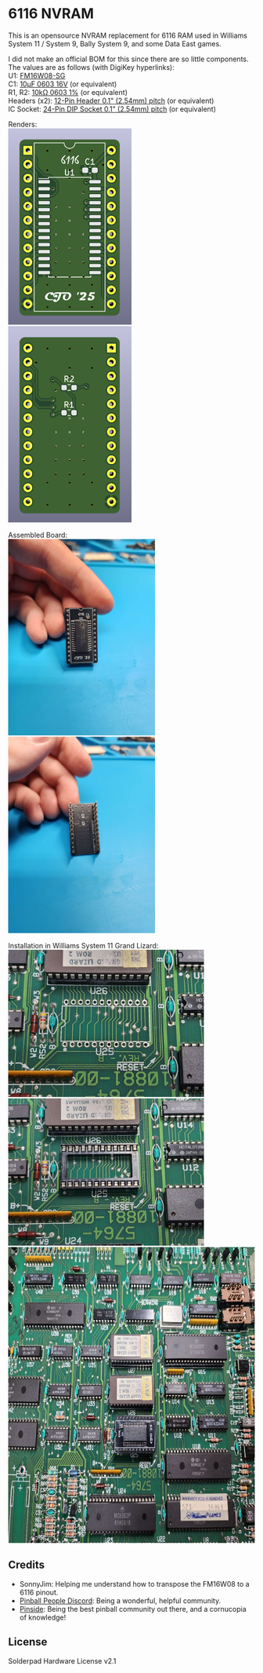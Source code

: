 # 6116 NVRAM

This is an opensource NVRAM replacement for 6116 RAM used in Williams System 11 / System 9, Bally System 9, and some Data East games.  

I did not make an official BOM for this since there are so little components. The values are as follows (with DigiKey hyperlinks):  
U1: [FM16W08-SG](https://www.digikey.com/en/products/detail/infineon-technologies/FM16W08-SG/4090348)  
C1: [10µF 0603 16V](https://www.digikey.com/en/products/detail/samsung-electro-mechanics/CL10X106MO8NRNC/5961253) (or equivalent)  
R1, R2: [10kΩ 0603 1%](https://www.digikey.com/en/products/detail/bourns-inc/CR0603-FX-1002ELF/3593188) (or equivalent)  
Headers (x2): [12-Pin Header 0.1" (2.54mm) pitch](https://www.digikey.com/en/products/detail/adam-tech/PH1-12-UA/9830395) (or equivalent)  
IC Socket: [24-Pin DIP Socket 0.1" (2.54mm) pitch](https://www.digikey.com/en/products/detail/adam-tech/ICS-624-T/9832867) (or equivalent)  

Renders:  
<img src="https://github.com/CrazyGadgetMods/6116-NVRAM/blob/main/images/render-front.png" height=400> <img src="https://github.com/CrazyGadgetMods/6116-NVRAM/blob/main/images/render-back.png" height=400>

Assembled Board:  
<img src="https://github.com/CrazyGadgetMods/6116-NVRAM/blob/main/images/assembled-front.jpg" height=400> <img src="https://github.com/CrazyGadgetMods/6116-NVRAM/blob/main/images/assembled-back.jpg" height=400>

Installation in Williams System 11 Grand Lizard:  
<img src="https://github.com/CrazyGadgetMods/6116-NVRAM/blob/main/images/install-1.jpg" height=300> <img src="https://github.com/CrazyGadgetMods/6116-NVRAM/blob/main/images/install-2.jpg" height=300>
<img src="https://github.com/CrazyGadgetMods/6116-NVRAM/blob/main/images/install-3.jpg" height=603>

## Credits
- SonnyJim: Helping me understand how to transpose the FM16W08 to a 6116 pinout.
- [Pinball People Discord](https://discord.com/invite/XffPx6VKTv): Being a wonderful, helpful community.
- [Pinside](https://pinside.com/): Being the best pinball community out there, and a cornucopia of knowledge!

## License
Solderpad Hardware License v2.1
